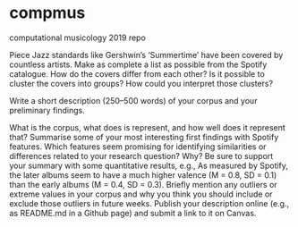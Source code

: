 # compmus
computational musicology 2019 repo

Piece
Jazz standards like Gershwin’s ‘Summertime’ have been covered by countless artists. Make as complete a list as possible from the Spotify catalogue. How do the covers differ from each other? Is it possible to cluster the covers into groups? How could you interpret those clusters?



Write a short description (250–500 words) of your corpus and your preliminary findings.

What is the corpus, what does is represent, and how well does it represent that?
Summarise some of your most interesting first findings with Spotify features. Which features seem promising for identifying similarities or differences related to your research question? Why? Be sure to support your summary with some quantitative results, e.g., As measured by Spotify, the later albums seem to have a much higher valence (M = 0.8, SD = 0.1) than the early albums (M = 0.4, SD = 0.3).
Briefly mention any outliers or extreme values in your corpus and why you think you should include or exclude those outliers in future weeks.
Publish your description online (e.g., as README.md in a Github page) and submit a link to it on Canvas.
